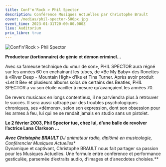 ```yaml
---
title: Conf'n'Rock > Phil Spector
description: Conférence Musiques Actuelles par Christophe Brault
cover: /medias/phil-spector-500px.jpg
event_time: 2023-01-31T20:00:00.000Z
lieu: Auditorium
prix_libre: true
---
```

![Conf'n'Rock > Phil Spector](/medias/phil-spector-500px.jpg)

**Producteur (tortionnaire) de génie et démon criminel…**

Avec sa fameuse technique du «mur de son», PHIL SPECTOR aura régné sur les années 60 en enchaînant les tubes, de «Be My Baby» des Ronettes à «River Deep - Mountain High» d’Ike et Tina Turner. Après avoir produit «Let It Be» et plusieurs albums solos de certains des Beatles, PHIL SPECTOR a vu son étoile vaciller à mesure qu’avançaient les années 70.

De revers musicaux en longs contentieux, il ne parviendra plus à retrouver le succès. Il sera aussi rattrapé par des troubles psychologiques chroniques, ses «démons», selon son expression, dont son obsession pour les armes à feu, lui qui ne se rendait jamais en studio sans un pistolet.

**Le 2 février 2003, Phil Spector tue, chez lui, d’une balle de revolver l’actrice Lana Clarkson …**

***Avec Christophe BRAULT** DJ animateur radio, diplômé en musicologie, Conférencier Musiques Actuelles**\
Dynamique et captivant, Christophe BRAULT nous fait partager sa passion pour les Musiques Actuelles. Une formule entre conférence et performance gesticulée, parsemée d’extraits audio, d’images et d’anecdotes choisies.**